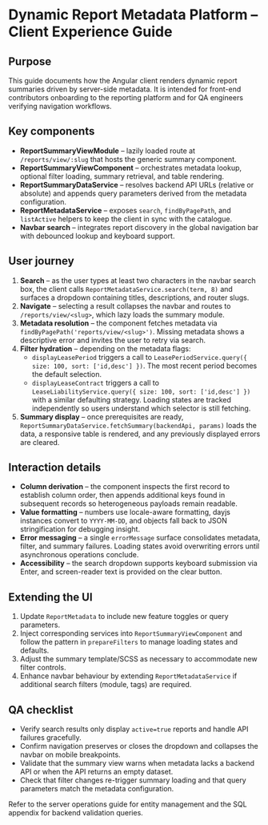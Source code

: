 # Dynamic Report Metadata Platform – Client Experience Guide

## Purpose
This guide documents how the Angular client renders dynamic report summaries driven by server-side metadata. It is intended for
front-end contributors onboarding to the reporting platform and for QA engineers verifying navigation workflows.

## Key components
- **ReportSummaryViewModule** – lazily loaded route at `/reports/view/:slug` that hosts the generic summary component.
- **ReportSummaryViewComponent** – orchestrates metadata lookup, optional filter loading, summary retrieval, and table rendering.
- **ReportSummaryDataService** – resolves backend API URLs (relative or absolute) and appends query parameters derived from the
  metadata configuration.
- **ReportMetadataService** – exposes `search`, `findByPagePath`, and `listActive` helpers to keep the client in sync with the
  catalogue.
- **Navbar search** – integrates report discovery in the global navigation bar with debounced lookup and keyboard support.

## User journey
1. **Search** – as the user types at least two characters in the navbar search box, the client calls
   `ReportMetadataService.search(term, 8)` and surfaces a dropdown containing titles, descriptions, and router slugs.
2. **Navigate** – selecting a result collapses the navbar and routes to `/reports/view/<slug>`, which lazy loads the summary
   module.
3. **Metadata resolution** – the component fetches metadata via `findByPagePath('reports/view/<slug>')`. Missing metadata shows a
   descriptive error and invites the user to retry via search.
4. **Filter hydration** – depending on the metadata flags:
   - `displayLeasePeriod` triggers a call to `LeasePeriodService.query({ size: 100, sort: ['id,desc'] })`. The most recent period
     becomes the default selection.
   - `displayLeaseContract` triggers a call to `LeaseLiabilityService.query({ size: 100, sort: ['id,desc'] })` with a similar
     defaulting strategy.
   Loading states are tracked independently so users understand which selector is still fetching.
5. **Summary display** – once prerequisites are ready, `ReportSummaryDataService.fetchSummary(backendApi, params)` loads the
   data, a responsive table is rendered, and any previously displayed errors are cleared.

## Interaction details
- **Column derivation** – the component inspects the first record to establish column order, then appends additional keys found in
  subsequent records so heterogeneous payloads remain readable.
- **Value formatting** – numbers use locale-aware formatting, dayjs instances convert to `YYYY-MM-DD`, and objects fall back to
  JSON stringification for debugging insight.
- **Error messaging** – a single `errorMessage` surface consolidates metadata, filter, and summary failures. Loading states avoid
  overwriting errors until asynchronous operations conclude.
- **Accessibility** – the search dropdown supports keyboard submission via Enter, and screen-reader text is provided on the clear
  button.

## Extending the UI
1. Update `ReportMetadata` to include new feature toggles or query parameters.
2. Inject corresponding services into `ReportSummaryViewComponent` and follow the pattern in `prepareFilters` to manage loading
   states and defaults.
3. Adjust the summary template/SCSS as necessary to accommodate new filter controls.
4. Enhance navbar behaviour by extending `ReportMetadataService` if additional search filters (module, tags) are required.

## QA checklist
- Verify search results only display `active=true` reports and handle API failures gracefully.
- Confirm navigation preserves or closes the dropdown and collapses the navbar on mobile breakpoints.
- Validate that the summary view warns when metadata lacks a backend API or when the API returns an empty dataset.
- Check that filter changes re-trigger summary loading and that query parameters match the metadata configuration.

Refer to the server operations guide for entity management and the SQL appendix for backend validation queries.
